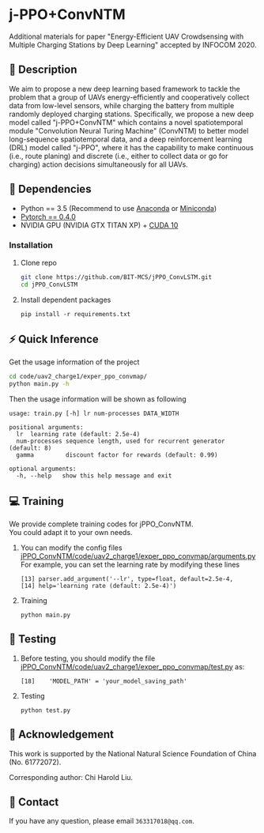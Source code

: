 # j-PPO+ConvNTM
Additional materials for paper "Energy-Efficient UAV Crowdsensing with Multiple Charging Stations by Deep Learning" accepted by INFOCOM 2020.
## :page_facing_up: Description
We aim to propose a new deep learning based framework to tackle the problem that a group of UAVs energy-efficiently and cooperatively collect data from low-level sensors, while charging the battery from multiple randomly deployed charging stations. Specifically, we propose a new deep model called "j-PPO+ConvNTM" which contains a novel spatiotemporal module "Convolution Neural Turing Machine" (ConvNTM) to better model long-sequence spatiotemporal data, and a deep reinforcement learning (DRL) model called "j-PPO", where it has the capability to make continuous (i.e., route planing) and discrete (i.e., either to collect data or go for charging) action decisions simultaneously for all UAVs. 
## :wrench: Dependencies
- Python == 3.5 (Recommend to use [Anaconda](https://www.anaconda.com/download/#linux) or [Miniconda](https://docs.conda.io/en/latest/miniconda.html))
- [Pytorch == 0.4.0](https://pytorch.org/)
- NVIDIA GPU (NVIDIA GTX TITAN XP) + [CUDA 10](https://developer.nvidia.com/cuda-downloads)
### Installation
1. Clone repo
    ```bash
    git clone https://github.com/BIT-MCS/jPPO_ConvLSTM.git
    cd jPPO_ConvLSTM
    ```
2. Install dependent packages
    ```
    pip install -r requirements.txt
    ```
## :zap: Quick Inference

Get the usage information of the project
```bash
cd code/uav2_charge1/exper_ppo_convmap/
python main.py -h
```
Then the usage information will be shown as following
```
usage: train.py [-h] lr num-processes DATA_WIDTH

positional arguments:
  lr  learning rate (default: 2.5e-4)
  num-processes sequence length, used for recurrent generator (default: 8)
  gamma         discount factor for rewards (default: 0.99)
 
optional arguments:
  -h, --help   show this help message and exit
```

## :computer: Training

We provide complete training codes for jPPO_ConvNTM.<br>
You could adapt it to your own needs.

1. You can modify the config files 
[jPPO_ConvNTM/code/uav2_charge1/exper_ppo_convmap/arguments.py](https://github.com/BIT-MCS/jPPO-ConvNTM/blob/main/code/uav2_charge1/exper_ppo_convmap/arguments.py) 
For example, you can set the learning rate by modifying these lines
	```
    [13] parser.add_argument('--lr', type=float, default=2.5e-4, 
    [14] help='learning rate (default: 2.5e-4)')
	```
1. Training

	```
	python main.py 
	```

## :checkered_flag: Testing
1. Before testing, you should modify the file [jPPO_ConvNTM/code/uav2_charge1/exper_ppo_convmap/test.py](https://github.com/BIT-MCS/jPPO-ConvNTM/blob/main/code/uav2_charge1/exper_ppo_convmap/test.py) as:
	```
    [18]    'MODEL_PATH' = 'your_model_saving_path'
	```
2. Testing
	```
	python test.py
	```
## :scroll: Acknowledgement

This work is supported by the National Natural Science Foundation of China (No. 61772072).

Corresponding author: Chi Harold Liu.

## :e-mail: Contact

If you have any question, please email `363317018@qq.com`.
